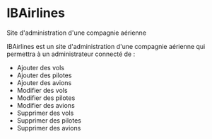 # IBAirlines
Site d'administration d'une compagnie aérienne

IBAirlines est un site d'administration d'une compagnie aérienne qui permettra à un administrateur connecté de :
- Ajouter des vols
- Ajouter des pilotes
- Ajouter des avions
- Modifier des vols
- Modifier des pilotes
- Modifier des avions
- Supprimer des vols
- Supprimer des pilotes
- Supprimer des avions
